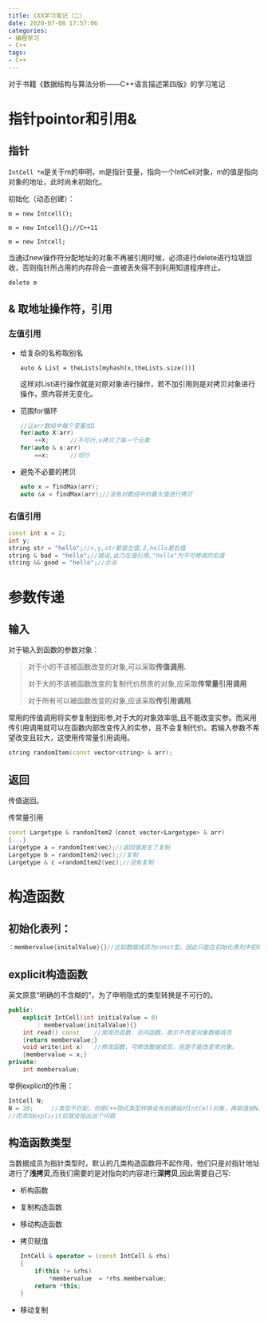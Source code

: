 ```yaml
---
title: CXX学习笔记（二）
date: 2020-07-08 17:57:06
categories:
- 编程学习
- C++
tags:
- C++
---
```


对于书籍《数据结构与算法分析——C++语言描述第四版》的学习笔记

# 指针pointor和引用&

## 指针

`IntCell *m`是关于m的申明，m是指针变量，指向一个IntCell对象，m的值是指向对象的地址，此时尚未初始化。

初始化（动态创建）：

`m = new Intcell();`

`m = new Intcell{};//C++11`

`m = new Intcell;`

当通过new操作符分配地址的对象不再被引用时候，必须进行delete进行垃圾回收，否则指针所占用的内存将会一直被丢失得不到利用知道程序终止。

`delete m`

## & 取地址操作符，引用

### 左值引用

- 给复杂的名称取别名

  `auto & List = theLists[myhash(x,theLists.size())]`

  这样对List进行操作就是对原对象进行操作，若不加引用则是对拷贝对象进行操作，原内容并无变化。

- 范围for循环

  ```C++
  //让arr数组中每个变量加1
  for(auto X:arr)
      ++X;		//不可行,x拷贝了每一个元素
  for(auto & x:arr)
      ==x;		//可行
  ```

- 避免不必要的拷贝

  ```C++
  auto x = findMax(arr);
  auto &x = findMax(arr);//没有对数组中的最大值进行拷贝
  ```

### 右值引用

```C++
const int x = 2;
int y;
string str = "hello";//x,y,str都是左值,2,hello是右值
string & bad = "hello";//错误,此乃左值引用,"hello"为不可修改的右值
string && good = "hello";//合法
```

# 参数传递

## 输入

对于输入到函数的参数对象：

> 对于小的不该被函数改变的对象,可以采取**传值调用.**
>
> 对于大的不该被函数改变的复制代价昂贵的对象,应采取**传常量引用调用**
>
> 对于所有可以被函数改变的对象,应该采取**传引用调用**.

常用的传值调用将实参复制到形参,对于大的对象效率低,且不能改变实参。而采用传引用调用就可以在函数内部改变传入的实参，且不会复制代价。若输入参数不希望改变且较大，这使用传常量引用调用。

```C++
string randomItem(const vector<string> & arr);
```

## 返回

传值返回。

传常量引用

```C++
const Largetype & randomItem2（const vector<Largetype> & arr)
{...}
Largetype a = randomItem(vec);//返回值发生了复制
Largetype b = randomItem2(vec);//复制
Largetype & c =randomItem2(vec);//没有复制
```

# 构造函数

## 初始化表列：

```C++
：membervalue{initalValue}{}//比如数据成员为const型，因此只能在初始化表列中初始化。
```

## explicit构造函数

英文原意“明确的不含糊的”，为了申明隐式的类型转换是不可行的。

```C++
public:
	explicit IntCell(int initialValue = 0)
    	: membervalue{initalValue}{}
	int read() const	//常成员函数，访问函数，表示不改变对象数据成员
    {return membervalue;}
	void write(int x)	//修改函数，可修改数据成员，但是不能改变常对象。
    {membervalue = x;}
private:
	int membervalue;
```

举例explicit的作用：

```C++
IntCell N;
N = 20; 	//类型不匹配，但是C++隐式类型转换会先创建临时IntCell对象，再赋值给N。
//而添加explicit后就会指出这个问题
```

## 构造函数类型

当数据成员为指针类型时，默认的几类构造函数将不起作用，他们只是对指针地址进行了**浅拷贝**,而我们需要的是对指向的内容进行**深拷贝**,因此需要自己写:

- 析构函数

- 复制构造函数

- 移动构造函数

- 拷贝赋值

  ```C++
  IntCell & operator = (const IntCell & rhs)
  {
      if(this != &rhs)
          *membervalue  = *rhs.membervalue;
      return *this;
  }
  ```

  

- 移动复制

